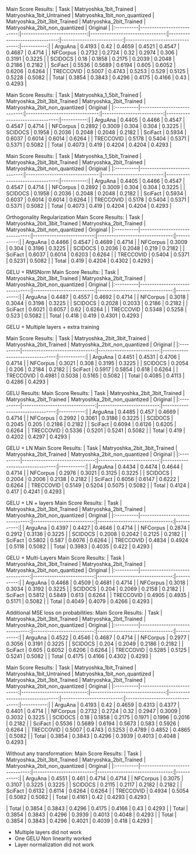 

Main Score Results:
| Task      |   Matryoshka_1bit_Trained |   Matryoshka_1bit_Untrained |   Matryoshka_1bit_non_quantized |   Matryoshka_2bit_3bit_Trained |   Matryoshka_2bit_Trained |   Matryoshka_2bit_non_quantized |   Original |
|:----------|--------------------------:|----------------------------:|--------------------------------:|-------------------------------:|--------------------------:|--------------------------------:|-----------:|
| ArguAna   |                    0.4193 |                      0.42   |                          0.4659 |                         0.4521 |                    0.4547 |                          0.4687 |     0.4714 |
| NFCorpus  |                    0.2732 |                      0.2724 |                          0.32   |                         0.2974 |                    0.306  |                          0.3191 |     0.3225 |
| SCIDOCS   |                    0.18   |                      0.1858 |                          0.2175 |                         0.2039 |                    0.2048 |                          0.2186 |     0.2182 |
| SciFact   |                    0.5536 |                      0.5689 |                          0.6194 |                         0.605  |                    0.6052 |                          0.6206 |     0.6264 |
| TRECCOVID |                    0.5007 |                      0.4743 |                          0.5253 |                         0.529  |                    0.5125 |                          0.5228 |     0.5082 |
| Total     |                    0.3854 |                      0.3843 |                          0.4296 |                         0.4175 |                    0.4166 |                          0.43   |     0.4293 |


Main Score Results:
| Task      |   Matryoshka_1_5bit_Trained |   Matryoshka_2bit_3bit_Trained |   Matryoshka_2bit_Trained |   Matryoshka_2bit_non_quantized |   Original |
|:----------|----------------------------:|-------------------------------:|--------------------------:|--------------------------------:|-----------:|
| ArguAna   |                      0.4405 |                         0.4466 |                    0.4547 |                          0.4547 |     0.4714 |
| NFCorpus  |                      0.2892 |                         0.3009 |                    0.304  |                          0.304  |     0.3225 |
| SCIDOCS   |                      0.1958 |                         0.2036 |                    0.2048 |                          0.2048 |     0.2182 |
| SciFact   |                      0.5934 |                         0.6037 |                    0.6014 |                          0.6014 |     0.6264 |
| TRECCOVID |                      0.5178 |                         0.5404 |                    0.5371 |                          0.5371 |     0.5082 |
| Total     |                      0.4073 |                         0.419  |                    0.4204 |                          0.4204 |     0.4293 |

Main Score Results:
| Task      |   Matryoshka_1_5bit_Trained |   Matryoshka_2bit_3bit_Trained |   Matryoshka_2bit_Trained |   Matryoshka_2bit_non_quantized |   Original |
|:----------|----------------------------:|-------------------------------:|--------------------------:|--------------------------------:|-----------:|
| ArguAna   |                      0.4405 |                         0.4466 |                    0.4547 |                          0.4547 |     0.4714 |
| NFCorpus  |                      0.2892 |                         0.3009 |                    0.304  |                          0.304  |     0.3225 |
| SCIDOCS   |                      0.1958 |                         0.2036 |                    0.2048 |                          0.2048 |     0.2182 |
| SciFact   |                      0.5934 |                         0.6037 |                    0.6014 |                          0.6014 |     0.6264 |
| TRECCOVID |                      0.5178 |                         0.5404 |                    0.5371 |                          0.5371 |     0.5082 |
| Total     |                      0.4073 |                         0.419  |                    0.4204 |                          0.4204 |     0.4293 |


Orthogonality Regularization
Main Score Results:
| Task      |   Matryoshka_2bit_3bit_Trained |   Matryoshka_2bit_Trained |   Matryoshka_2bit_non_quantized |   Original |
|:----------|-------------------------------:|--------------------------:|--------------------------------:|-----------:|
| ArguAna   |                         0.4466 |                    0.4547 |                          0.4689 |     0.4714 |
| NFCorpus  |                         0.3009 |                    0.304  |                          0.3196 |     0.3225 |
| SCIDOCS   |                         0.2036 |                    0.2048 |                          0.219  |     0.2182 |
| SciFact   |                         0.6037 |                    0.6014 |                          0.6203 |     0.6264 |
| TRECCOVID |                         0.5404 |                    0.5371 |                          0.5231 |     0.5082 |
| Total     |                         0.419  |                    0.4204 |                          0.4302 |     0.4293 |

GELU + RMSNorm
Main Score Results:
| Task      |   Matryoshka_2bit_3bit_Trained |   Matryoshka_2bit_Trained |   Matryoshka_2bit_non_quantized |   Original |
|:----------|-------------------------------:|--------------------------:|--------------------------------:|-----------:|
| ArguAna   |                         0.4487 |                    0.4557 |                          0.4692 |     0.4714 |
| NFCorpus  |                         0.3018 |                    0.3044 |                          0.3198 |     0.3225 |
| SCIDOCS   |                         0.2028 |                    0.2033 |                          0.2186 |     0.2182 |
| SciFact   |                         0.6021 |                    0.6057 |                          0.62   |     0.6264 |
| TRECCOVID |                         0.5348 |                    0.5258 |                          0.523  |     0.5082 |
| Total     |                         0.418  |                    0.419  |                          0.4301 |     0.4293 |


GELU + Multiple layers + extra training

Main Score Results:
| Task      |   Matryoshka_2bit_3bit_Trained |   Matryoshka_2bit_Trained |   Matryoshka_2bit_non_quantized |   Original |
|:----------|-------------------------------:|--------------------------:|--------------------------------:|-----------:|
| ArguAna   |                         0.4451 |                    0.4531 |                          0.4706 |     0.4714 |
| NFCorpus  |                         0.3021 |                    0.308  |                          0.3195 |     0.3225 |
| SCIDOCS   |                         0.2054 |                    0.206  |                          0.2184 |     0.2182 |
| SciFact   |                         0.5917 |                    0.5854 |                          0.618  |     0.6264 |
| TRECCOVID |                         0.4981 |                    0.5038 |                          0.5165 |     0.5082 |
| Total     |                         0.4085 |                    0.4113 |                          0.4286 |     0.4293 |



GELU Results:
Main Score Results:
| Task      |   Matryoshka_2bit_3bit_Trained |   Matryoshka_2bit_Trained |   Matryoshka_2bit_non_quantized |   Original |
|:----------|-------------------------------:|--------------------------:|--------------------------------:|-----------:|
| ArguAna   |                         0.4485 |                    0.457  |                          0.4669 |     0.4714 |
| NFCorpus  |                         0.2992 |                    0.3061 |                          0.3186 |     0.3225 |
| SCIDOCS   |                         0.2045 |                    0.205  |                          0.2186 |     0.2182 |
| SciFact   |                         0.6094 |                    0.6126 |                          0.6205 |     0.6264 |
| TRECCOVID |                         0.5336 |                    0.5201 |                          0.5241 |     0.5082 |
| Total     |                         0.419  |                    0.4202 |                          0.4297 |     0.4293 |


GELU + LN
Main Score Results:
| Task      |   Matryoshka_2bit_3bit_Trained |   Matryoshka_2bit_Trained |   Matryoshka_2bit_non_quantized |   Original |
|:----------|-------------------------------:|--------------------------:|--------------------------------:|-----------:|
| ArguAna   |                         0.4434 |                    0.4474 |                          0.4644 |     0.4714 |
| NFCorpus  |                         0.2976 |                    0.3021 |                          0.3125 |     0.3225 |
| SCIDOCS   |                         0.2004 |                    0.2006 |                          0.2138 |     0.2182 |
| SciFact   |                         0.6056 |                    0.6147 |                          0.6222 |     0.6264 |
| TRECCOVID |                         0.5149 |                    0.5204 |                          0.5075 |     0.5082 |
| Total     |                         0.4124 |                    0.417  |                          0.4241 |     0.4293 |


GELU + LN + layers
Main Score Results:
| Task      |   Matryoshka_2bit_3bit_Trained |   Matryoshka_2bit_Trained |   Matryoshka_2bit_non_quantized |   Original |
|:----------|-------------------------------:|--------------------------:|--------------------------------:|-----------:|
| ArguAna   |                         0.4397 |                    0.4427 |                          0.4646 |     0.4714 |
| NFCorpus  |                         0.2874 |                    0.2912 |                          0.3136 |     0.3225 |
| SCIDOCS   |                         0.2008 |                    0.2042 |                          0.2125 |     0.2182 |
| SciFact   |                         0.5802 |                    0.587  |                          0.6076 |     0.6264 |
| TRECCOVID |                         0.4834 |                    0.4924 |                          0.5118 |     0.5082 |
| Total     |                         0.3983 |                    0.4035 |                          0.422  |     0.4293 |


GELU + Multi-Layers
Main Score Results:
| Task      |   Matryoshka_2bit_3bit_Trained |   Matryoshka_2bit_Trained |   Matryoshka_2bit_non_quantized |   Original |
|:----------|-------------------------------:|--------------------------:|--------------------------------:|-----------:|
| ArguAna   |                         0.4468 |                    0.4509 |                          0.4681 |     0.4714 |
| NFCorpus  |                         0.3018 |                    0.3034 |                          0.3192 |     0.3225 |
| SCIDOCS   |                         0.204  |                    0.2069 |                          0.2158 |     0.2182 |
| SciFact   |                         0.5812 |                    0.5849 |                          0.613  |     0.6264 |
| TRECCOVID |                         0.4905 |                    0.4935 |                          0.5171 |     0.5082 |
| Total     |                         0.4049 |                    0.4079 |                          0.4266 |     0.4293 |

Additional MSE loss on probabilities:
Main Score Results:
| Task      |   Matryoshka_2bit_3bit_Trained |   Matryoshka_2bit_Trained |   Matryoshka_2bit_non_quantized |   Original |
|:----------|-------------------------------:|--------------------------:|--------------------------------:|-----------:|
| ArguAna   |                         0.4522 |                    0.4546 |                          0.4687 |     0.4714 |
| NFCorpus  |                         0.2977 |                    0.3056 |                          0.3191 |     0.3225 |
| SCIDOCS   |                         0.204  |                    0.2049 |                          0.2186 |     0.2182 |
| SciFact   |                         0.605  |                    0.6052 |                          0.6206 |     0.6264 |
| TRECCOVID |                         0.5285 |                    0.5125 |                          0.5241 |     0.5082 |
| Total     |                         0.4175 |                    0.4166 |                          0.4302 |     0.4293 |


Main Score Results:
| Task      |   Matryoshka_1bit_Trained |   Matryoshka_1bit_Untrained |   Matryoshka_1bit_non_quantized |   Matryoshka_2bit_3bit_Trained |   Matryoshka_2bit_Trained |   Matryoshka_2bit_non_quantized |   Original |
|:----------|--------------------------:|----------------------------:|--------------------------------:|-------------------------------:|--------------------------:|--------------------------------:|-----------:|
| ArguAna   |                    0.4193 |                      0.42   |                          0.4659 |                         0.4313 |                    0.4377 |                          0.4401 |     0.4714 |
| NFCorpus  |                    0.2732 |                      0.2724 |                          0.32   |                         0.2947 |                    0.3009 |                          0.3032 |     0.3225 |
| SCIDOCS   |                    0.18   |                      0.1858 |                          0.2175 |                         0.1971 |                    0.1996 |                          0.2016 |     0.2182 |
| SciFact   |                    0.5536 |                      0.5689 |                          0.6194 |                         0.5673 |                    0.583  |                          0.5926 |     0.6264 |
| TRECCOVID |                    0.5007 |                      0.4743 |                          0.5253 |                         0.4789 |                    0.4852 |                          0.4865 |     0.5082 |
| Total     |                    0.3854 |                      0.3843 |                          0.4296 |                         0.3939 |                    0.4013 |                          0.4048 |     0.4293 |


Without any transformation:
Main Score Results:
| Task      |   Matryoshka_2bit_3bit_Trained |   Matryoshka_2bit_Trained |   Matryoshka_2bit_non_quantized |   Original |
|:----------|-------------------------------:|--------------------------:|--------------------------------:|-----------:|
| ArguAna   |                         0.4551 |                    0.461  |                          0.4714 |     0.4714 |
| NFCorpus  |                         0.3075 |                    0.3107 |                          0.3225 |     0.3225 |
| SCIDOCS   |                         0.2115 |                    0.2117 |                          0.2182 |     0.2182 |
| SciFact   |                         0.6132 |                    0.6114 |                          0.6264 |     0.6264 |
| TRECCOVID |                         0.4934 |                    0.5054 |                          0.5082 |     0.5082 |
| Total     |                         0.4161 |                    0.42   |                          0.4293 |     0.4293 |


| Total     |                    0.3854 |                      0.3843 |                          0.4296 |                         0.4175 |                    0.4166 |                          0.43   |     0.4293 |
| Total     |                    0.3854 |                      0.3843 |                          0.4296 |                         0.3939 |                    0.4013 |                          0.4048 |     0.4293 |
| Total     |                    0.3854 |                      0.3843 |                          0.4296 |                         0.4021 |                    0.4039 |                          0.418  |     0.4293 |


- Multiple layers did not work
- One GELU Non linearity worked
- Layer normalization did not work